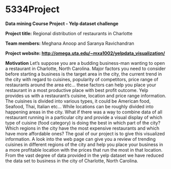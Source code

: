 # 5334Project
<b> Data mining Course Project - Yelp dataset challenge </b>

<b>Project title:</b> Regional distribution of restaurants in Charlotte

<b>Team members:</b> Meghana Anoop and Saranya Ravichandran

<b>Project website: http://omega.uta.edu/~mxa1002/yelpdata_visualization/  </b>

<b>Motivation</b>
Let’s suppose you are a budding business-man wanting to open a restaurant in Charlotte, North Carolina. Major factors you need to consider before starting a business is the target area in the city, the current trend in the city with regard to cuisines, popularity of competitors, price range of restaurants around the area etc… these factors can help you place your restaurant in  a most productive place with best profit outcome. Yelp provides us with a restaurant’s cuisine, location and price range information. The cuisines is divided into various types, it could be American food, Seafood, Thai, Italian etc... While locations can be roughly divided into happening areas in the city. What if there was a way to combine data of all restaurant running in a particular city and provide a visual display of which type of cuisine (food category) is doing the best in which part of the city? Which regions in the city have the most expensive restaurants and which have more affordable ones? The goal of our project is to give this visualized information. A look into the web page can give you a review of trending cuisines in different regions of the city and help you place your business in a more profitable location with the prices that run the most in that location. From the vast degree of data provided in the yelp dataset we have reduced the data set to business in the city of Charlotte, North Carolina.  

